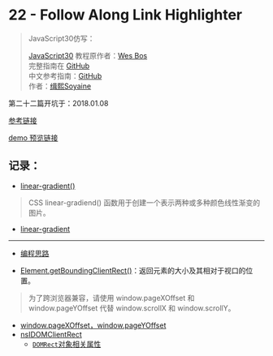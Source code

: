 # 22 - Follow Along Link Highlighter

> JavaScript30仿写：
>
> [JavaScript30](https://javascript30.com) 教程原作者：[Wes Bos](https://github.com/wesbos)    
> 完整指南在 [GitHub](https://github.com/wesbos/JavaScript30)  
> 中文参考指南：[GitHub](https://github.com/soyaine/JavaScript30)  
> 作者：[缉熙Soyaine](https://github.com/soyaine)

第二十二篇开坑于：2018.01.08

[参考链接](https://github.com/soyaine/JavaScript30/tree/master/22%20-%20Follow%20Along%20Link%20Highlighter)

[demo 预览链接](https://hehe1111.github.io/js_demo/js30/22%20-%20Follow%20Along%20Link%20Highlighter/)

## 记录：
- [linear-gradient()](https://developer.mozilla.org/zh-CN/docs/Web/CSS/linear-gradient)
> CSS linear-gradiend() 函数用于创建一个表示两种或多种颜色线性渐变的图片。

- [linear-gradient](http://mdn.beonex.com/en/CSS/linear-gradient.html)

---

- [编程思路](https://github.com/soyaine/JavaScript30/tree/master/22%20-%20Follow%20Along%20Link%20Highlighter#%E7%BC%96%E7%A8%8B%E6%80%9D%E8%B7%AF)

- [Element.getBoundingClientRect()](https://developer.mozilla.org/zh-CN/docs/Web/API/Element/getBoundingClientRect)：返回元素的大小及其相对于视口的位置。
> 为了跨浏览器兼容，请使用 window.pageXOffset 和 window.pageYOffset 代替 window.scrollX 和 window.scrollY。

- [window.pageXOffset，window.pageYOffset](http://javascript.ruanyifeng.com/bom/window.html#toc9)
- [nsIDOMClientRect](https://developer.mozilla.org/zh-CN/docs/Mozilla/Tech/XPCOM/Reference/Interface/nsIDOMClientRect#Attributes)
    - [`DOMRect`对象相关属性](https://github.com/soyaine/JavaScript30/tree/master/22%20-%20Follow%20Along%20Link%20Highlighter#%E7%9B%B8%E5%85%B3%E7%9F%A5%E8%AF%86)
